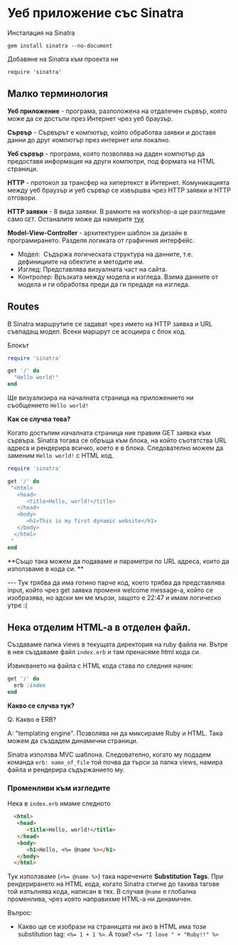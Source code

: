 # Уеб приложение със Sinatra
Инсталация на Sinatra

`gem install sinatra --no-document`

Добавяне на Sinatra към проекта ни

`require 'sinatra'`

## Mалко терминология
**Уеб приложение** - програма, разположена на отдалечен сървър, която може да се достъпи през Интернет чрез уеб браузър.

**Сървър** - Сървърът е компютър, който обработва заявки и доставя данни до друг компютър през интернет или локално.

**Уеб сървър** - програма, която позволява на даден компютър да предоставя информация на други компютри, под формата на HTML страници.

**HTTP** - протокол за трансфер на хипертекст в Интернет. Комуникацията между уеб браузър и уеб сървър се извършва чрез HTTP заявки и HTTP отговори.

**HTTP заявки** - 8 вида заявки. В рамките на workshop-a ще разгледаме само `GET`. Oстаналите може да намерите [тук](https://bg.wikipedia.org/wiki/HTTP#%D0%9C%D0%B5%D1%82%D0%BE%D0%B4%D0%B8_%D0%BD%D0%B0_%D0%B7%D0%B0%D1%8F%D0%B2%D0%BA%D0%B8%D1%82%D0%B5)

**Model-View-Controller** - архитектурен шаблон за дизайн в програмирането. Разделя логиката от графичния интерфейс.
- Модел:  Съдържа логическата структура на данните, т.е. дефинициите на обектите и методите им. 
- Изглед: Представлява визуалната част на сайта.
- Контролер: Връзката между модела и изгледа. Взима данните от модела и ги обработва преди да ги предаде на изгледа.

## Routes

В Sinatra маршрутите се задават чрез името на HTTP заявка и URL съвпадащ модел. Всеки маршрут се асоциира с блок код.

Блокът 
```Ruby
require 'sinatra'

get '/' do
  "Hello world!"
end
```
Ще визуализира на началната страница на приложението ни съобщението `Hello world!`

**Как се случва това?**

Когато достъпим началната страница ние правим GET заявка към сървъра. Sinatra тогава се обръща към блока, на който съотвтства URL адреса и рендерира всичко, което е в блока. Следователно можем да заменим `Hello world!` с HTML код. 

```Ruby
require 'sinatra'

get '/' do
 "<html>
   <head>
      <title>Hello, world!</title>
   </head>
   <body>
      <h1>This is my first dynamic website</h1>
   </body>
  </html>
 "
end
```

**Също така можем да подаваме и параметри по URL адреса, които да използваме в кода си. **

--- Тук трябва да има готино парче код, което трябва да представлява input, който чрез get заявка променя welcome message-a, който се изобразява, но адски мн ме мързи, защото е 22:47 и имам логическо утре :(

## Нека отделим HTML-a в отделен файл. 
Създаваме папка views в текущата директория на ruby файла ни. Вътре в нея създаваме файл `index.erb` и там пренасяме html кода си. 

Извикването на файла с HTML кода става по следния начин:
```Ruby
get '/' do
  erb :index
end
```

**Какво се случва тук?**

Q: Какво е ERB? 

А: "templating engine". Позволява ни да миксираме Ruby и HTML. Така можем да създадем динамични страници. 

Sinatra използва MVC шаблона. Следователно, когато му подадем команда `erb: name_of_file` той почва да търси за папка views, намира файла и рендерира съдържанието му.

### Променливи към изгледите

Нека в `index.erb` имаме следното
```HTML
  <html>
   <head>
      <title>Hello, world!</title>
   </head>
   <body>
      <h1>Hello, <%= @name %></h1>
   </body>
  </html>
```
Тук използваме (`<%= @name %>`) така наречените **Substitution Tags**. При рендерирането на HTML кода, когато Sinatra стигне до такива тагове той изпълнява кода, написан в тях. В случая `@name` е глобална променлива, чрез която направихме HTML-a ни динамичен. 

Въпрос:
- Какво ще се изобрази на страницата ни ако в HTML има този substitution tag: `<%= 1 + 1 %>`. A този? `<%= "I love " + "Ruby!!" %>` 
